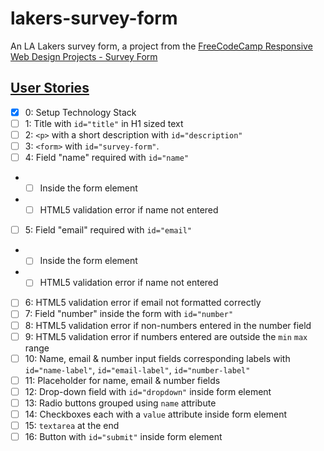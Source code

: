# lakers-survey-form

An LA Lakers survey form, a project from the [FreeCodeCamp Responsive Web Design Projects - Survey Form](https://www.freecodecamp.org/learn/responsive-web-design/responsive-web-design-projects/build-a-survey-form)

## [User Stories](https://github.com/agnes-nuguid/lakers-survey-form/issues/1)

- [x] 0: Setup Technology Stack
- [ ] 1: Title with `id="title"` in H1 sized text
- [ ] 2: `<p>` with a short description with `id="description"`
- [ ] 3: `<form>` with `id="survey-form"`.
- [ ] 4: Field "name" required with `id="name"`
- - [ ] Inside the form element
- - [ ] HTML5 validation error if name not entered
- [ ] 5: Field "email" required with `id="email"`
- - [ ] Inside the form element
- - [ ] HTML5 validation error if name not entered
- [ ] 6: HTML5 validation error if email not formatted correctly
- [ ] 7: Field "number" inside the form with `id="number"`
- [ ] 8: HTML5 validation error if non-numbers entered in the number field
- [ ] 9: HTML5 validation error if numbers entered are outside the `min` `max` range
- [ ] 10: Name, email & number input fields corresponding labels with `id="name-label"`, `id="email-label"`, `id="number-label"`
- [ ] 11: Placeholder for name, email & number fields
- [ ] 12: Drop-down field with `id="dropdown"` inside form element
- [ ] 13: Radio buttons grouped using `name` attribute
- [ ] 14: Checkboxes each with a `value` attribute inside form element
- [ ] 15: `textarea` at the end
- [ ] 16: Button with `id="submit"` inside form element
